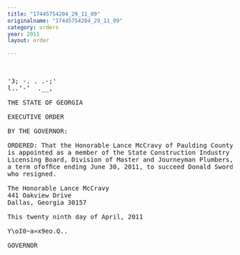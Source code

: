 ```yaml
---
title: "17445754204_29_11_09"
originalname: "17445754204_29_11_09"
category: orders
year: 2011
layout: order

---
```

<pre>
 

'3; -. . .-;'
l..‘-‘  .__,

THE STATE OF GEORGIA

EXECUTIVE ORDER

BY THE GOVERNOR:

ORDERED: That the Honorable Lance McCravy of Paulding County, Georgia,
is appointed as a member of the State Construction Industry
Licensing Board, Division of Master and Journeyman Plumbers, for
a term ofofﬁce ending June 30, 2011, to succeed Donald Swords,
who resigned.

The Honorable Lance McCravy
441 Oakview Drive
Dallas, Georgia 30157

This twenty ninth day of April, 2011

Y\oI0~a»x9eo.Q..

GOVERNOR

</pre>
